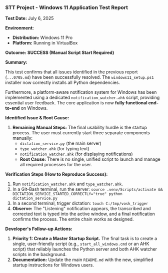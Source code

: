 ### **STT Project - Windows 11 Application Test Report**

**Test Date:** July 6, 2025

**Environment:**
- **Distribution:** Windows 11 Pro
- **Platform:** Running in VirtualBox

**Outcome:** **SUCCESS (Manual Script Start Required)**

**Summary:**

This test confirms that all issues identified in the previous report (`...0705.md`) have been successfully resolved. The `windows11_setup.ps1` installer now correctly installs all Python dependencies. 

Furthermore, a platform-aware notification system for Windows has been implemented using a dedicated `notification_watcher.ahk` script, providing essential user feedback. The core application is now **fully functional end-to-end** on Windows.

**Identified Issue & Root Cause:**

1.  **Remaining Manual Steps:** The final usability hurdle is the startup process. The user must currently start three separate components manually:
    *   `dictation_service.py` (the main server)
    *   `type_watcher.ahk` (for typing text)
    *   `notification_watcher.ahk` (for displaying notifications)
    -   **Root Cause:** There is no single, unified script to launch and manage all required processes for the user.

**Verification Steps (How to Reproduce Success):**
1.  Run `notification_watcher.ahk` and `type_watcher.ahk`.
2.  In a Git-Bash terminal, run the server: `source .venv/Scripts/activate && DICTATION_SERVICE_STARTED_CORRECTLY="true" python dictation_service.py`
3.  In a second terminal, trigger dictation: `touch C:/tmp/vosk_trigger`
4.  **Observe:** The "Listening" notification appears, the transcribed and corrected text is typed into the active window, and a final notification confirms the process. The entire chain works as designed.

**Developer's Follow-up Actions:**

1.  **Priority 1: Create a Master Startup Script.** The final task is to create a single, user-friendly script (e.g., `start_all_windows.cmd` or an AHK script) that reliably launches the Python server and both AHK watcher scripts in the background.
2.  **Documentation:** Update the main `README.md` with the new, simplified startup instructions for Windows users.

